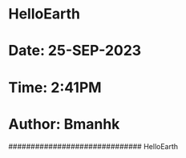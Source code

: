 # HelloEarth
# Date: 25-SEP-2023
# Time: 2:41PM
# Author: Bmanhk
##############################
HelloEarth
